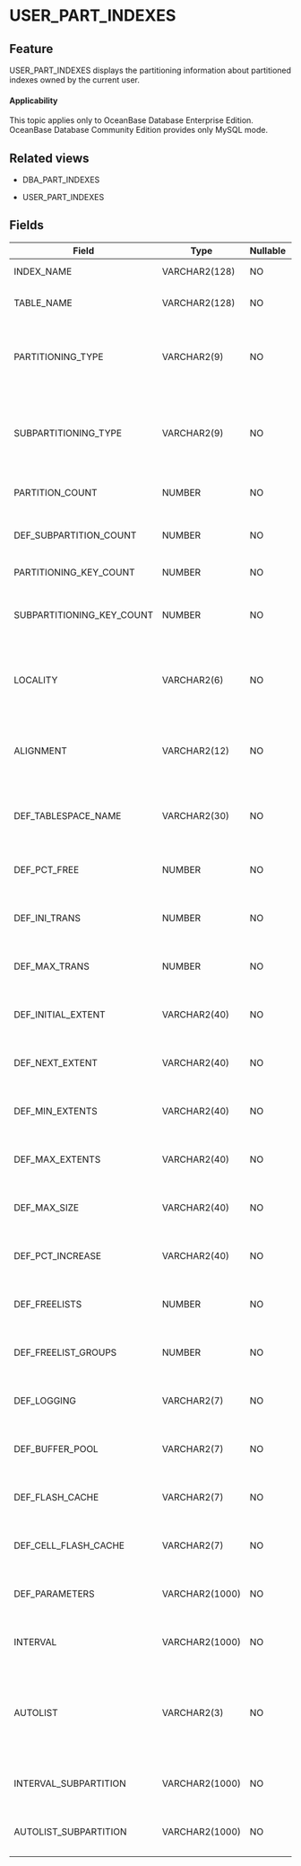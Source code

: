 USER_PART_INDEXES
======================================

Feature
-----------

USER_PART_INDEXES displays the partitioning information about partitioned indexes owned by the current user.

<main id="notice" >
    <h4>Applicability</h4>
    <p>This topic applies only to OceanBase Database Enterprise Edition. OceanBase Database Community Edition provides only MySQL mode. </p>
  </main>

Related views
-------------

* DBA_PART_INDEXES

* USER_PART_INDEXES

Fields
-------------

| **Field** | **Type** | **Nullable** | **Description** |
|---------------------------|----------------|----------------|----------------------------------------------------------------------------------------------------------------------------------------------------------------------------|
| INDEX_NAME | VARCHAR2(128) | NO | The name of the partitioned index. |
| TABLE_NAME | VARCHAR2(128) | NO | The name of the table containing the index. |
| PARTITIONING_TYPE | VARCHAR2(9) | NO | The partitioning method. Valid values: <li> HASH   <li> RANGE   <li> LIST |
| SUBPARTITIONING_TYPE | VARCHAR2(9) | NO | The subpartitioning method. Valid values: <li> HASH   <li> RANGE   <li> LIST |
| PARTITION_COUNT | NUMBER | NO | The number of partitions in the index. |
| DEF_SUBPARTITION_COUNT | NUMBER | NO | The number of subpartitions for a composite-partitioned index. |
| PARTITIONING_KEY_COUNT | NUMBER | NO | The number of partitioning keys. |
| SUBPARTITIONING_KEY_COUNT | NUMBER | NO | The number of subpartitioning keys for a composite-partitioned index. |
| LOCALITY | VARCHAR2(6) | NO | Indicates whether the partitioned index is a local index (LOCAL) or a global index (GLOBAL). |
| ALIGNMENT | VARCHAR2(12) | NO | Indicates whether the partitioned index is prefixed (PREFIXED) or non-prefixed (NON_PREFIXED). |
| DEF_TABLESPACE_NAME | VARCHAR2(30) | NO | The default tablespace for a local index when a table partition is added or split. |
| DEF_PCT_FREE | NUMBER | NO | At present, this field is not supported and is NULL by default. |
| DEF_INI_TRANS | NUMBER | NO | At present, this field is not supported and is NULL by default. |
| DEF_MAX_TRANS | NUMBER | NO | At present, this field is not supported and is NULL by default. |
| DEF_INITIAL_EXTENT | VARCHAR2(40) | NO | At present, this field is not supported and is NULL by default. |
| DEF_NEXT_EXTENT | VARCHAR2(40) | NO | At present, this field is not supported and is NULL by default. |
| DEF_MIN_EXTENTS | VARCHAR2(40) | NO | At present, this field is not supported and is NULL by default. |
| DEF_MAX_EXTENTS | VARCHAR2(40) | NO | At present, this field is not supported and is NULL by default. |
| DEF_MAX_SIZE | VARCHAR2(40) | NO | At present, this field is not supported and is NULL by default. |
| DEF_PCT_INCREASE | VARCHAR2(40) | NO | At present, this field is not supported and is NULL by default. |
| DEF_FREELISTS | NUMBER | NO | At present, this field is not supported and is NULL by default. |
| DEF_FREELIST_GROUPS | NUMBER | NO | At present, this field is not supported and is NULL by default. |
| DEF_LOGGING | VARCHAR2(7) | NO | At present, this field is not supported and is NULL by default. |
| DEF_BUFFER_POOL | VARCHAR2(7) | NO | At present, this field is not supported and is NULL by default. |
| DEF_FLASH_CACHE | VARCHAR2(7) | NO | At present, this field is not supported and is NULL by default. |
| DEF_CELL_FLASH_CACHE | VARCHAR2(7) | NO | At present, this field is not supported and is NULL by default. |
| DEF_PARAMETERS | VARCHAR2(1000) | NO | At present, this field is not supported and is NULL by default. |
| INTERVAL | VARCHAR2(1000) | NO | At present, this field is not supported and is NULL by default. |
| AUTOLIST | VARCHAR2(3) | NO | Indicates whether the local index is partitioned through the automatic list. Valid values:<li>YES<li>NO |
| INTERVAL_SUBPARTITION | VARCHAR2(1000) | NO | At present, this field is not supported and is NULL by default. |
| AUTOLIST_SUBPARTITION | VARCHAR2(1000) | NO | At present, this field is not supported and is NULL by default. |
